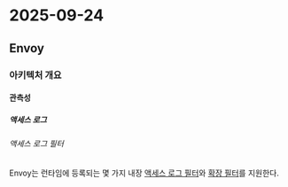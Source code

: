 # 2025-09-24

## Envoy

### 아키텍처 개요

#### 관측성

##### 액세스 로그

###### 액세스 로그 필터

Envoy는 런타임에 등록되는 몇 가지 내장 [액세스 로그 필터][api-extensions-access-loggers-access-log-filter]와 [확장 필터][api-extensions-access-loggers-access-log-filter-extension-filter]를 지원한다.

[api-extensions-access-loggers-access-log-filter]: https://www.envoyproxy.io/docs/envoy/latest/api-v3/config/accesslog/v3/accesslog.proto#envoy-v3-api-msg-config-accesslog-v3-accesslogfilter
[api-extensions-access-loggers-access-log-filter-extension-filter]: https://www.envoyproxy.io/docs/envoy/latest/api-v3/config/accesslog/v3/accesslog.proto#envoy-v3-api-field-config-accesslog-v3-accesslogfilter-extension-filter
